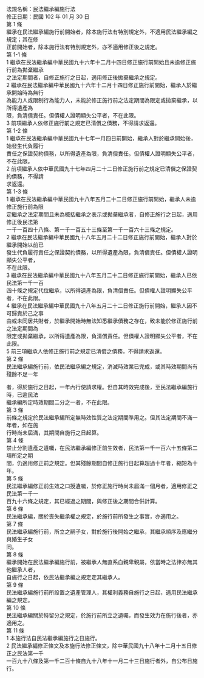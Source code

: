 法規名稱：民法繼承編施行法  
修正日期：民國 102 年 01 月 30 日  
第 1 條  
繼承在民法繼承編施行前開始者，除本施行法有特別規定外，不適用民法繼承編之規定；其在修  
正前開始者，除本施行法有特別規定外，亦不適用修正後之規定。  
第 1-1 條  
1 繼承在民法繼承編中華民國九十六年十二月十四日修正施行前開始且未逾修正施行前為拋棄繼承  
之法定期間者，自修正施行之日起，適用修正後拋棄繼承之規定。  
2 繼承在民法繼承編中華民國九十六年十二月十四日修正施行前開始，繼承人於繼承開始時為無行  
為能力人或限制行為能力人，未能於修正施行前之法定期間為限定或拋棄繼承，以所得遺產為  
限，負清償責任。但債權人證明顯失公平者，不在此限。  
3 前項繼承人依修正施行前之規定已清償之債務，不得請求返還。  
第 1-2 條  
1 繼承在民法繼承編中華民國九十七年一月四日前開始，繼承人對於繼承開始後，始發生代負履行  
責任之保證契約債務，以所得遺產為限，負清償責任。但債權人證明顯失公平者，不在此限。  
2 前項繼承人依中華民國九十七年四月二十二日修正施行前之規定已清償之保證契約債務，不得請  
求返還。  
第 1-3 條  
1 繼承在民法繼承編中華民國九十八年五月二十二日修正施行前開始，繼承人未逾修正施行前為限  
定繼承之法定期間且未為概括繼承之表示或拋棄繼承者，自修正施行之日起，適用修正後民法第  
一千一百四十八條、第一千一百五十三條至第一千一百六十三條之規定。  
2 繼承在民法繼承編中華民國九十八年五月二十二日修正施行前開始，繼承人對於繼承開始以前已  
發生代負履行責任之保證契約債務，以所得遺產為限，負清償責任。但債權人證明顯失公平者，  
不在此限。  
3 繼承在民法繼承編中華民國九十八年五月二十二日修正施行前開始，繼承人已依民法第一千一百  
四十條之規定代位繼承，以所得遺產為限，負清償責任。但債權人證明顯失公平者，不在此限。  
4 繼承在民法繼承編中華民國九十八年五月二十二日修正施行前開始，繼承人因不可歸責於己之事  
由或未同居共財者，於繼承開始時無法知悉繼承債務之存在，致未能於修正施行前之法定期間為  
限定或拋棄繼承，以所得遺產為限，負清償責任。但債權人證明顯失公平者，不在此限。  
5 前三項繼承人依修正施行前之規定已清償之債務，不得請求返還。  
第 2 條  
民法繼承編施行前，依民法繼承編之規定，消滅時效業已完成，或其時效期間尚有殘餘不足一年  


者，得於施行之日起，一年內行使請求權。但自其時效完成後，至民法繼承編施行時，已逾民法  
繼承編所定時效期間二分之一者，不在此限。  
第 3 條  
前條之規定於民法繼承編所定無時效性質之法定期間準用之。但其法定期間不滿一年者，如在施  
行時尚未屆滿，其期間自施行之日起算。  
第 4 條  
禁止分割遺產之遺囑，在民法繼承編修正前生效者，民法第一千一百六十五條第二項所定之期  
間，仍適用修正前之規定。但其殘餘期間自修正施行日起算超過十年者，縮短為十年。  
第 5 條  
民法繼承編修正前生效之口授遺囑，於修正施行時尚未屆滿一個月者，適用修正之民法第一千一  
百九十六條之規定，其已經過之期間，與修正後之期間合併計算。  
第 6 條  
民法繼承編，關於喪失繼承權之規定，於施行前所發生之事實，亦適用之。  
第 7 條  
民法繼承編施行前，所立之嗣子女，對於施行後開始之繼承，其繼承順序及應繼分與婚生子女  
同。  
第 8 條  
繼承開始在民法繼承編施行前，被繼承人無直系血親卑親屬，依當時之法律亦無其他繼承人者，  
自施行之日起，依民法繼承編之規定定其繼承人。  
第 9 條  
民法繼承編施行前所設置之遺產管理人，其權利義務自施行之日起，適用民法繼承編之規定。  
第 10 條  
民法繼承編關於特留分之規定，於施行前所立之遺囑，而發生效力在施行後者，亦適用之。  
第 11 條  
1 本施行法自民法繼承編施行之日施行。  
2 民法繼承編修正條文及本施行法修正條文，除中華民國九十八年十二月十五日修正之民法第一千  
一百九十八條及第一千二百十條自九十八年十一月二十三日施行者外，自公布日施行。  


